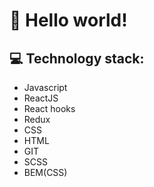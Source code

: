# :wave: **Hello world!**

## :computer: Technology stack:

* Javascript
* ReactJS
* React hooks
* Redux
* CSS
* HTML
* GIT
* SCSS
* BEM(CSS)
